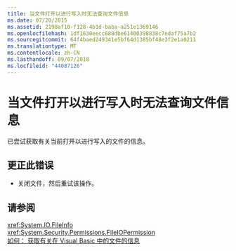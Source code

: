 ```yaml
---
title: 当文件打开以进行写入时无法查询文件信息
ms.date: 07/20/2015
ms.assetid: 2198af10-f128-4b1d-baba-a251e1369146
ms.openlocfilehash: 1df1630eecc688dbe61400398838c7edaf75a7b2
ms.sourcegitcommit: 64f4baed249341e5bf64d1385bf48e3f2e1a0211
ms.translationtype: MT
ms.contentlocale: zh-CN
ms.lasthandoff: 09/07/2018
ms.locfileid: "44087126"
---
```

# <a name="file-information-cannot-be-queried-while-open-for-writing"></a>当文件打开以进行写入时无法查询文件信息
已尝试获取有关当前打开以进行写入的文件的信息。  
  
## <a name="to-correct-this-error"></a>更正此错误  
  
-   关闭文件，然后重试该操作。  
  
## <a name="see-also"></a>请参阅  
 <xref:System.IO.FileInfo>  
 <xref:System.Security.Permissions.FileIOPermission>  
 [如何： 获取有关在 Visual Basic 中的文件的信息](https://msdn.microsoft.com/library/ca0720ec-f40e-4c11-9748-0ce1685c78f0)

